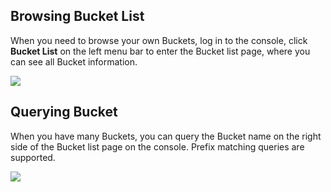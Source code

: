 ## Browsing Bucket List

When you need to browse your own Buckets, log in to the console, click **Bucket List** on the left menu bar to enter the Bucket list page, where you can see all Bucket information.

![](https://mc.qcloudimg.com/static/img/aa1080222ace05e86e7070d7d7219f3d/image.png)

## Querying Bucket

When you have many Buckets, you can query the Bucket name on the right side of the Bucket list page on the console. Prefix matching queries are supported.

![](https://mc.qcloudimg.com/static/img/c361668cc3a8aed35df12c83571c0f78/image.png)


